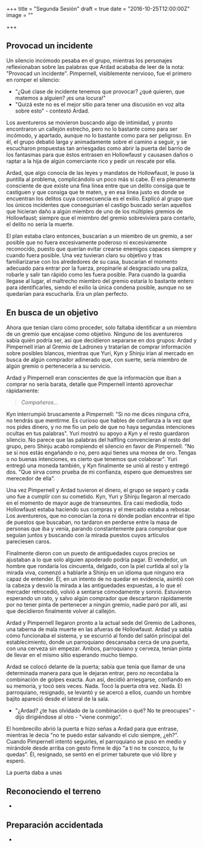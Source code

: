 +++
title = "Segunda Sesión"
draft = true
date = "2016-10-25T12:00:00Z"
image = ""

+++

## Provocad un incidente

Un silencio incómodo pesaba en el grupo, mientras los personajes reflexionaban sobre las palabras que Ardad acababa de leer de la nota: "Provocad un incidente". Pimpernell, visiblemente nervioso, fue el primero en romper el silencio:

  - "¿Qué clase de incidente tenemos que provocar? ¿qué quieren, que matemos a alguien? ¡es una locura!"
  - "Quizá este no es el mejor sitio para tener una discusión en voz alta sobre esto" - contestó Ardad.

Los aventureros se movieron buscando algo de intimidad, y pronto encontraron un callejón estrecho, pero no lo bastante como para ser incómodo, y apartado, aunque no lo bastante como para ser peligroso. En él, el grupo debatió larga y animadamente sobre el camino a seguir, y se escucharon propuestas tan arriesgadas como abrir la puerta del barrio de los fantasmas para que éstos entrasen en Hollowfaust y causasen daños o raptar a la hija de algún comerciante rico y pedir un rescate por ella.

Ardad, que algo conocía de las leyes y mandatos de Hollowfaust, le puso la puntilla al problema, complicándolo un poco más si cabe. Él era plenamente consciente de que existe una fina línea entre que un delito consiga que te castiguen y que consiga que te maten, y en esa línea justo es donde se encuentran los delitos cuya consecuencia es el exilio. Explicó al grupo que los únicos incidentes que conseguirían el castigo buscado serían aquellos que hicieran daño a algún miembro de uno de los múltiples gremios de Hollowfaust; siempre que el miembro del gremio sobreviviera para contarlo, el delito no sería la muerte.

El plan estaba claro entonces, buscarían a un miembro de un gremio, a ser posible que no fuera excesivamente poderoso ni excesivamente reconocido, puesto que querían evitar crearse enemigos capaces siempre y cuando fuera posible. Una vez tuvieran claro su objetivo y tras familiarizarse con los alrededores de su casa, buscarían el momento adecuado para entrar por la fuerza, propinarle al desgraciado una paliza, robarle y salir tan rápido como les fuera posible. Para cuando la guardia llegase al lugar, el maltrecho miembro del gremio estaría lo bastante entero para identificarles, siendo el exilio la única condena posible, aunque no se quedarían para escucharla. Era un plan perfecto.

## En busca de un objetivo

Ahora que tenían claro cómo proceder, solo faltaba identificar a un miembro de un gremio que encajase como objetivo. Ninguno de los aventureros sabía quién podría ser, así que decidieron separarse en dos grupos: Ardad y Pimpernell irían al Gremio de Ladrones y tratarían de comprar información sobre posibles blancos, mientras que Yuri, Kyn y Shinju irían al mercado en busca de algún comprador adinerado que, con suerte, sería miembro de algún gremio o pertenecería a su servicio.

Ardad y Pimpernell eran conscientes de que la información que iban a comprar no sería barata, detalle que Pimpernell intentó aprovechar rápidamente:

> _Compañeros..._

Kyn interrumpió bruscamente a Pimpernell: "Si no me dices ninguna cifra, no tendrás que mentirme. Es curioso que hables de confianza a la vez que nos pides dinero, y no me fio un pelo de que no haya segundas intenciones ocultas en tus palabras". Yuri mostró su apoyo a Kyn y el resto guardaron silencio. No parece que las palabras del halfling convencieran al resto del grupo, pero Shinju acabó rompiendo el silencio en favor de Pimpernell. "No se si nos estás engañando o no, pero aquí tienes una monea de oro. Tengas o no buenas intenciones, es cierto que tenemos que colaborar". Yuri entregó una moneda también, y Kyn finalmente se unió al resto y entregó dos. "Que sirva como prueba de mi confianza, espero que demuestres ser merecedor de ella".

Una vez Pimpernell y Ardad tuvieron el dinero, el grupo se separó y cada uno fue a cumplir con su cometido. Kyn, Yuri y Shinju llegaron al mercado en el momento de mayor auge de transeuntes. Era casi mediodía, todo Hollowfaust estaba haciendo sus compras y el mercado estaba a rebosar. Los aventureros, que no conocían la zona ni dónde podían encontrar el tipo de puestos que buscaban, no tardaron en perderse entre la masa de personas que iba y venía, parando constantemente para comprobar que seguían juntos y buscando con la mirada puestos cuyos artículos pareciesen caros.

Finalmente dieron con un puesto de antiguedades cuyos precios se ajustaban a lo que solo alguien apoderado podría pagar. El vendedor, un hombre que rondaría los cincuenta, delgado, con la piel curtida al sol y la mirada viva, comenzó a hablarle a Shinju en un idioma que ninguno era capaz de entender. Él, en un intento de no quedar en evidencia, asintió con la cabeza y desvió la mirada a las antiguedades expuestas, a lo que el mercader retrocedió, volvió a sentarse cómodamente y sonrió. Estuvieron esperando un rato, y salvo algún comprador que descartaron rápidamente por no tener pinta de pertenecer a ningún gremio, nadie paró por allí, así que decidieron finalmente volver al callejón.

Ardad y Pimpernell llegaron pronto a la actual sede del Gremio de Ladrones, una taberna de mala muerte en las afueras de Hollowfaust. Ardad ya sabía cómo funcionaba el sistema, y se escurrió al fondo del salón principal del establecimiento, donde un parroquiano descansaba cerca de una puerta, con una cerveza sin empezar. Ambos, parroquiano y cerveza, tenían pinta de llevar en el mismo sitio esperando mucho tiempo.

Ardad se colocó delante de la puerta; sabía que tenía que llamar de una determinada manera para que le dejaran entrar, pero no recordaba la combinación de golpes exacta. Aun así, decidió arriesgarse, confiando en su memoria, y tocó seis veces. Nada. Tocó la puerta otra vez. Nada. El parroquiano, resignado, se levantó y se acercó a ellos, cuando un hombre bajito apareció desde el lateral de la sala.

  - "¿Ardad? ¿te has olvidado de la combinación o qué? No te preocupes" - dijo dirigiéndose al otro - "viene conmigo".

El hombrecillo abrió la puerta e hizo señas a Ardad para que entrase, mientras le decía "no te puedo estar salvando el culo siempre, ¿eh?". Cuando Pimpernell intentó seguirles, el parroquiano se puso en medio y mirándole desde arriba con gesto firme le dijo "a ti no te conozco, tu te quedas". Él, resignado, se sentó en el primer taburete que vió libre y esperó.

La puerta daba a unas 

## Reconociendo el terreno

  - 

## Preparación accidentada

  - 
